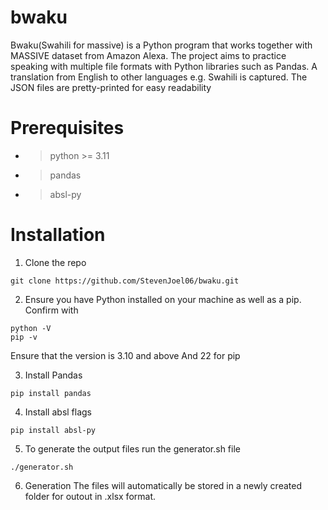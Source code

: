 ﻿# bwaku
Bwaku(Swahili for massive) is a Python program that works together with MASSIVE dataset from Amazon Alexa.
The project aims to practice speaking with multiple file formats with Python libraries such as Pandas. A translation from English to other languages e.g. Swahili is captured. The JSON files are pretty-printed for easy readability

# Prerequisites
- >python >= 3.11
- >pandas
- >absl-py


# Installation

1. Clone the repo
```
git clone https://github.com/StevenJoel06/bwaku.git
```

2. Ensure you have Python installed on your machine as well as a pip. Confirm with 
```
python -V
pip -v
```
Ensure that the version is 3.10 and above And 22 for pip

3. Install Pandas
```
pip install pandas
```

4. Install absl flags
```
pip install absl-py
```

5. To generate the output files run the generator.sh file
```
./generator.sh
```
6. Generation
The files will automatically be stored in a newly created folder for outout in .xlsx format.
